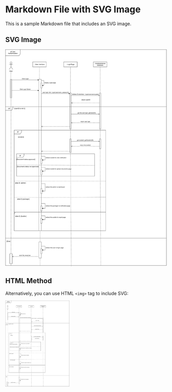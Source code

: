 # Markdown File with SVG Image

This is a sample Markdown file that includes an SVG image.

## SVG Image

![OpenAI Logo](images/igs.svg)

## HTML Method

Alternatively, you can use HTML `<img>` tag to include SVG:

<img src="images/igs.svg" alt=" Logo" width="200"/>
